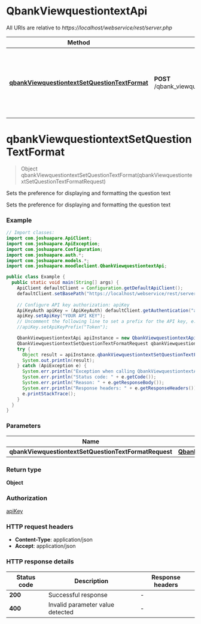 # QbankViewquestiontextApi

All URIs are relative to *https://localhost/webservice/rest/server.php*

| Method | HTTP request | Description |
|------------- | ------------- | -------------|
| [**qbankViewquestiontextSetQuestionTextFormat**](QbankViewquestiontextApi.md#qbankViewquestiontextSetQuestionTextFormat) | **POST** /qbank_viewquestiontext_set_question_text_format | Sets the preference for displaying and formatting the question text |


<a id="qbankViewquestiontextSetQuestionTextFormat"></a>
# **qbankViewquestiontextSetQuestionTextFormat**
> Object qbankViewquestiontextSetQuestionTextFormat(qbankViewquestiontextSetQuestionTextFormatRequest)

Sets the preference for displaying and formatting the question text

Sets the preference for displaying and formatting the question text

### Example
```java
// Import classes:
import com.joshuapare.ApiClient;
import com.joshuapare.ApiException;
import com.joshuapare.Configuration;
import com.joshuapare.auth.*;
import com.joshuapare.models.*;
import com.joshuapare.moodleclient.QbankViewquestiontextApi;

public class Example {
  public static void main(String[] args) {
    ApiClient defaultClient = Configuration.getDefaultApiClient();
    defaultClient.setBasePath("https://localhost/webservice/rest/server.php");
    
    // Configure API key authorization: apiKey
    ApiKeyAuth apiKey = (ApiKeyAuth) defaultClient.getAuthentication("apiKey");
    apiKey.setApiKey("YOUR API KEY");
    // Uncomment the following line to set a prefix for the API key, e.g. "Token" (defaults to null)
    //apiKey.setApiKeyPrefix("Token");

    QbankViewquestiontextApi apiInstance = new QbankViewquestiontextApi(defaultClient);
    QbankViewquestiontextSetQuestionTextFormatRequest qbankViewquestiontextSetQuestionTextFormatRequest = new QbankViewquestiontextSetQuestionTextFormatRequest(); // QbankViewquestiontextSetQuestionTextFormatRequest | 
    try {
      Object result = apiInstance.qbankViewquestiontextSetQuestionTextFormat(qbankViewquestiontextSetQuestionTextFormatRequest);
      System.out.println(result);
    } catch (ApiException e) {
      System.err.println("Exception when calling QbankViewquestiontextApi#qbankViewquestiontextSetQuestionTextFormat");
      System.err.println("Status code: " + e.getCode());
      System.err.println("Reason: " + e.getResponseBody());
      System.err.println("Response headers: " + e.getResponseHeaders());
      e.printStackTrace();
    }
  }
}
```

### Parameters

| Name | Type | Description  | Notes |
|------------- | ------------- | ------------- | -------------|
| **qbankViewquestiontextSetQuestionTextFormatRequest** | [**QbankViewquestiontextSetQuestionTextFormatRequest**](QbankViewquestiontextSetQuestionTextFormatRequest.md)|  | |

### Return type

**Object**

### Authorization

[apiKey](../README.md#apiKey)

### HTTP request headers

 - **Content-Type**: application/json
 - **Accept**: application/json

### HTTP response details
| Status code | Description | Response headers |
|-------------|-------------|------------------|
| **200** | Successful response |  -  |
| **400** | Invalid parameter value detected |  -  |

